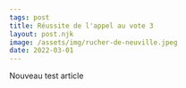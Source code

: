 ```yaml
---
tags: post
title: Réussite de l'appel au vote 3
layout: post.njk
image: /assets/img/rucher-de-neuville.jpeg
date: 2022-03-01
---
```


Nouveau test article
